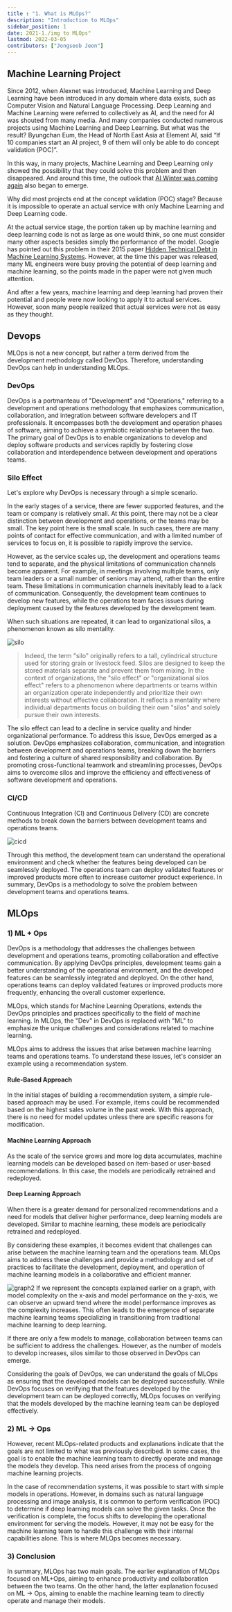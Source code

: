 ```yaml
---
title : "1. What is MLOps?"
description: "Introduction to MLOps"
sidebar_position: 1
date: 2021-1./img to MLOps"
lastmod: 2022-03-05
contributors: ["Jongseob Jeon"]
---
```


## Machine Learning Project

Since 2012, when Alexnet was introduced, Machine Learning and Deep Learning have been introduced in any domain where data exists, such as Computer Vision and Natural Language Processing. Deep Learning and Machine Learning were referred to collectively as AI, and the need for AI was shouted from many media. And many companies conducted numerous projects using Machine Learning and Deep Learning. But what was the result? Byungchan Eum, the Head of North East Asia at Element AI, said “If 10 companies start an AI project, 9 of them will only be able to do concept validation (POC)”.



In this way, in many projects, Machine Learning and Deep Learning only showed the possibility that they could solve this problem and then disappeared. And around this time, the outlook that [AI Winter was coming again](https://www.aifutures.org/2021/ai-winter-is-coming/) also began to emerge.

Why did most projects end at the concept validation (POC) stage? Because it is impossible to operate an actual service with only Machine Learning and Deep Learning code.

At the actual service stage, the portion taken up by machine learning and deep learning code is not as large as one would think, so one must consider many other aspects besides simply the performance of the model. Google has pointed out this problem in their 2015 paper [Hidden Technical Debt in Machine Learning Systems](https://proceedings.neurips.cc/paper/2015/file/86df7dcfd896fcaf2674f757a2463eba-Paper.pdf). However, at the time this paper was released, many ML engineers were busy proving the potential of deep learning and machine learning, so the points made in the paper were not given much attention. 

And after a few years, machine learning and deep learning had proven their potential and people were now looking to apply it to actual services. However, soon many people realized that actual services were not as easy as they thought.

## Devops

MLOps is not a new concept, but rather a term derived from the development methodology called DevOps. Therefore, understanding DevOps can help in understanding MLOps.

### DevOps

DevOps is a portmanteau of "Development" and "Operations," referring to a development and operations methodology that emphasizes communication, collaboration, and integration between software developers and IT professionals. It encompasses both the development and operation phases of software, aiming to achieve a symbiotic relationship between the two. The primary goal of DevOps is to enable organizations to develop and deploy software products and services rapidly by fostering close collaboration and interdependence between development and operations teams.

### Silo Effect
Let's explore why DevOps is necessary through a simple scenario.

In the early stages of a service, there are fewer supported features, and the team or company is relatively small. At this point, there may not be a clear distinction between development and operations, or the teams may be small. The key point here is the small scale. In such cases, there are many points of contact for effective communication, and with a limited number of services to focus on, it is possible to rapidly improve the service.

However, as the service scales up, the development and operations teams tend to separate, and the physical limitations of communication channels become apparent. For example, in meetings involving multiple teams, only team leaders or a small number of seniors may attend, rather than the entire team. These limitations in communication channels inevitably lead to a lack of communication. Consequently, the development team continues to develop new features, while the operations team faces issues during deployment caused by the features developed by the development team.

When such situations are repeated, it can lead to organizational silos, a phenomenon known as silo mentality.

![silo](./img/silo.png)

> Indeed, the term "silo" originally refers to a tall, cylindrical structure used for storing grain or livestock feed. Silos are designed to keep the stored materials separate and prevent them from mixing. 
> In the context of organizations, the "silo effect" or "organizational silos effect" refers to a phenomenon where departments or teams within an organization operate independently and prioritize their own interests without effective collaboration. It reflects a mentality where individual departments focus on building their own "silos" and solely pursue their own interests.

The silo effect can lead to a decline in service quality and hinder organizational performance. To address this issue, DevOps emerged as a solution. DevOps emphasizes collaboration, communication, and integration between development and operations teams, breaking down the barriers and fostering a culture of shared responsibility and collaboration. By promoting cross-functional teamwork and streamlining processes, DevOps aims to overcome silos and improve the efficiency and effectiveness of software development and operations.

### CI/CD

Continuous Integration (CI) and Continuous Delivery (CD) are concrete methods to break down the barriers between development teams and operations teams.

![cicd](./img/cicd.png)

Through this method, the development team can understand the operational environment and check whether the features being developed can be seamlessly deployed. The operations team can deploy validated features or improved products more often to increase customer product experience. In summary, DevOps is a methodology to solve the problem between development teams and operations teams.

## MLOps

### 1) ML + Ops

DevOps is a methodology that addresses the challenges between development and operations teams, promoting collaboration and effective communication. By applying DevOps principles, development teams gain a better understanding of the operational environment, and the developed features can be seamlessly integrated and deployed. On the other hand, operations teams can deploy validated features or improved products more frequently, enhancing the overall customer experience.

MLOps, which stands for Machine Learning Operations, extends the DevOps principles and practices specifically to the field of machine learning. In MLOps, the "Dev" in DevOps is replaced with "ML" to emphasize the unique challenges and considerations related to machine learning.

MLOps aims to address the issues that arise between machine learning teams and operations teams. To understand these issues, let's consider an example using a recommendation system.

#### Rule-Based Approach

In the initial stages of building a recommendation system, a simple rule-based approach may be used. For example, items could be recommended based on the highest sales volume in the past week. With this approach, there is no need for model updates unless there are specific reasons for modification.

#### Machine Learning Approach

As the scale of the service grows and more log data accumulates, machine learning models can be developed based on item-based or user-based recommendations. In this case, the models are periodically retrained and redeployed.

#### Deep Learning Approach

When there is a greater demand for personalized recommendations and a need for models that deliver higher performance, deep learning models are developed. Similar to machine learning, these models are periodically retrained and redeployed.

By considering these examples, it becomes evident that challenges can arise between the machine learning team and the operations team. MLOps aims to address these challenges and provide a methodology and set of practices to facilitate the development, deployment, and operation of machine learning models in a collaborative and efficient manner.

![graph2](./img/graph2.png)
If we represent the concepts explained earlier on a graph, with model complexity on the x-axis and model performance on the y-axis, we can observe an upward trend where the model performance improves as the complexity increases. This often leads to the emergence of separate machine learning teams specializing in transitioning from traditional machine learning to deep learning.

If there are only a few models to manage, collaboration between teams can be sufficient to address the challenges. However, as the number of models to develop increases, silos similar to those observed in DevOps can emerge.

Considering the goals of DevOps, we can understand the goals of MLOps as ensuring that the developed models can be deployed successfully. While DevOps focuses on verifying that the features developed by the development team can be deployed correctly, MLOps focuses on verifying that the models developed by the machine learning team can be deployed effectively.

### 2) ML -> Ops

However, recent MLOps-related products and explanations indicate that the goals are not limited to what was previously described. In some cases, the goal is to enable the machine learning team to directly operate and manage the models they develop. This need arises from the process of ongoing machine learning projects.

In the case of recommendation systems, it was possible to start with simple models in operations. However, in domains such as natural language processing and image analysis, it is common to perform verification (POC) to determine if deep learning models can solve the given tasks. Once the verification is complete, the focus shifts to developing the operational environment for serving the models. However, it may not be easy for the machine learning team to handle this challenge with their internal capabilities alone. This is where MLOps becomes necessary.

### 3) Conclusion

In summary, MLOps has two main goals. The earlier explanation of MLOps focused on ML+Ops, aiming to enhance productivity and collaboration between the two teams. On the other hand, the latter explanation focused on ML -> Ops, aiming to enable the machine learning team to directly operate and manage their models.
